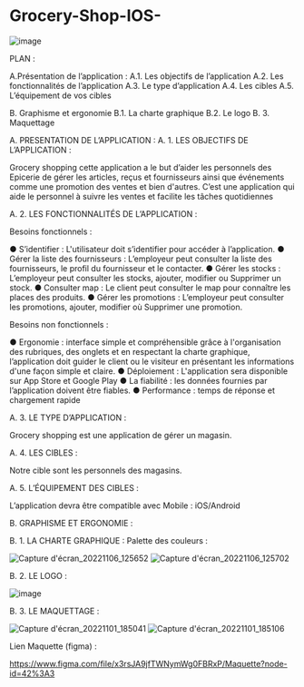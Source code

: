 # Grocery-Shop-IOS-

![image](https://user-images.githubusercontent.com/66943287/199100954-a02a29a2-9674-4414-b925-8414696ebcb0.png)

 PLAN :

A.Présentation de l’application :
A.1. Les objectifs de l’application
A.2. Les fonctionnalités de l’application
A.3. Le type d’application 
A.4. Les cibles 
A.5. L’équipement de vos cibles

B. Graphisme et ergonomie
B.1. La charte graphique
B.2. Le logo 
B. 3. Maquettage




A. PRESENTATION DE L’APPLICATION :
A. 1. LES OBJECTIFS DE L’APPLICATION :

Grocery shopping cette application a le but d’aider les personnels des Epicerie de gérer les articles, reçus et fournisseurs ainsi que événements comme une promotion des ventes et bien d'autres. C’est une application qui aide le personnel à suivre les ventes et facilite les tâches quotidiennes

A. 2. LES FONCTIONNALITÉS DE L’APPLICATION :

Besoins fonctionnels :
    
● S’identifier :
L'utilisateur doit s’identifier pour accéder à l’application.
● Gérer la liste des fournisseurs :
L’employeur peut consulter la liste des fournisseurs, le profil du fournisseur et le contacter.
● Gérer les stocks :
L’employeur peut consulter les stocks, ajouter, modifier ou
Supprimer un stock.
● Consulter map :
Le client peut consulter le map pour connaître les places des produits.
● Gérer les promotions :
L’employeur peut consulter les promotions, ajouter, modifier où
Supprimer une promotion.


Besoins non fonctionnels :

● Ergonomie : interface simple et compréhensible grâce à l'organisation des rubriques, des onglets et en respectant la charte graphique, l’application doit guider le client ou le visiteur en présentant les informations d'une façon simple et claire.
● Déploiement : L'application sera disponible sur App Store et Google Play
● La fiabilité : les données fournies par l’application doivent être fiables.
● Performance : temps de réponse et chargement rapide

A. 3. LE TYPE D’APPLICATION :

Grocery shopping est une application de gérer un magasin.

A. 4. LES CIBLES :

Notre cible sont les personnels des magasins.


A. 5. L’ÉQUIPEMENT DES CIBLES :

L’application devra être compatible avec Mobile : iOS/Android



B. GRAPHISME ET ERGONOMIE :

B. 1. LA CHARTE GRAPHIQUE :
Palette des couleurs :



![Capture d'écran_20221106_125652](https://user-images.githubusercontent.com/64777337/200170622-54c3265d-87ef-4690-933d-103e8e199f7c.png)
![Capture d'écran_20221106_125702](https://user-images.githubusercontent.com/64777337/200170627-ff738c94-a685-4aa4-b83d-4b858ac4935b.png)

B. 2. LE LOGO :

![image](https://user-images.githubusercontent.com/66943287/199099688-a48d4773-816c-4b2f-9f04-3575bfc37437.png)

 B. 3. LE MAQUETTAGE :

 ![Capture d'écran_20221101_185041](https://user-images.githubusercontent.com/64777337/199305342-00341ee6-8b0f-4810-bacc-3404598779d5.png)
 ![Capture d'écran_20221101_185106](https://user-images.githubusercontent.com/64777337/199305386-7ab5418c-e678-4f8d-8c1b-7e5c4aeae255.png)


Lien Maquette (figma) :

https://www.figma.com/file/x3rsJA9jfTWNymWg0FBRxP/Maquette?node-id=42%3A3


